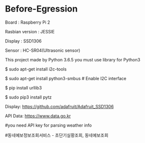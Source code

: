 # Before-Egression

Board : Raspberry Pi 2

Rasbian version : JESSIE

Display : SSD1306

Sensor : HC-SR04(Ultrasonic sensor)

This project made by Python 3.6.5
you must use library for Python3

$ sudo apt-get install i2c-tools

$ sudo apt-get install python3-smbus     # Enable I2C interface

$ pip install urllib3

$ sudo pip3 install pytz

Display:
https://github.com/adafruit/Adafruit_SSD1306

API Data:
https://www.data.go.kr

#you need API key for parsing weather info

#동네예보정보조회서비스 - 초단기실황조회, 동네예보조회
